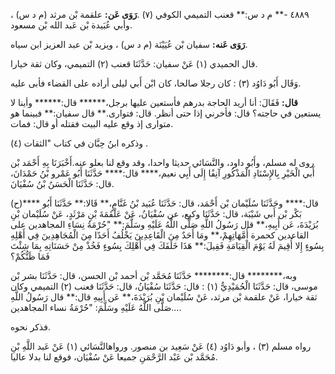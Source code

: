 ٤٨٨٩ -** م د س:** قعنب التميمي الكوفي (٧) .**رَوَى عَن:** علقمة بْن مرثد (م د س) ، وأبي عُبَيدة بْن عَبد الله بْن مسعود.

**رَوَى عَنه:** سفيان بْن عُيَيْنَة (م د س) ، ويزيد بْن عبد العزيز ابن سياه.

قال الحميدي (١) عَنْ سفيان: حَدَّثَنَا قعنب (٢) التميمي، وكان ثقة خيارا.

وَقَال أَبُو دَاوُد (٣) : كان رجلا صالحا، كان ابْن أَبي ليلى أراده على القضاء فأبى عليه.

**قال:** فَقَالَ: أنا أريد الحاجة بدرهم فأستعين عليها برجل،****** قال:****** وأينا لا يستعين في حاجته؟ قال: فأخرني إذا حتى أنظر. قال: فتوارى.** قال سفيان:** فبينما هو متوارى إذ وقع عليه البيت فقتله أو قال: فمات.

وذكره ابنُ حِبَّان في كتاب "الثقات (٤) .

روى له مسلم، وأَبُو داود، والنَّسَائي حديثا واحدا، وقد وقع لنا بعلو عنه.أَخْبَرَنَا بِهِ أَحْمَد بْن أَبي الْخَيْرِ بِالإِسْنَادِ الْمَذْكُورِ آنِفًا إِلَى أَبِي نعيم،**** قال:**** حَدَّثَنَا أَبُو عَمْرو بْنُ حَمْدَانَ، قال: حَدَّثَنَا الْحَسَنُ بْنُ سُفْيَانَ.

(ح)**** قال:**** وحَدَّثَنَا سُلَيْمان بْن أَحْمَد، قال: حَدَّثَنَا عُبَيد بْنُ غَنَّامٍ،** قَالا:** حَدَّثَنَا أَبُو بَكْر بْن أَبي شَيْبَة، قال: حَدَّثَنَا وكيع، عن سُفْيَانُ، عَنْ عَلْقَمَةَ بْنِ مَرْثَدٍ، عَنْ سُلَيْمان بْنِ بُرَيْدَةَ، عَن أَبِيهِ،** قال رَسُولُ اللَّهِ صَلَّى اللَّهُ عَلَيْهِ وسَلَّمَ:** "حُرْمَةُ نِسَاءِ المجاهدين على القاعدين كحمرة أُمَّهَاتِهِمْ،** ومَا أَحَدٌ مِنَ الْقَاعِدِينَ يَخْلُفُ أَحَدًا مِنَ الْمُجَاهِدِينَ فِي أَهْلِهِ بِسُوءٍ إِلا أُقِيمَ لَهُ يَوْمَ الْقِيَامَةِ فَقِيلَ:** هَذَا خَلَفَكَ فِي أَهْلِكَ بِسُوءٍ فَخُذْ مِنْ حَسَنَاتِهِ بِمَا شِئْتَ فَمَا ظَنُّكُمْ؟

وبه،******** قال:******** حَدَّثَنَا مُحَمَّد بْن أحمد بْن الحسن، قال: حَدَّثَنَا بشر بْن موسى، قال: حَدَّثَنَا الْحُمَيْدِيُّ (١) : قال: حَدَّثَنَا سُفْيَانُ، قال: حَدَّثَنَا قعنب (٢) التميمي وكان ثقة خيارا، عَنْ علقمة بْن مرثد، عَنْ سُلَيْمان بْنِ بُرَيْدَةَ،** عَن أَبِيهِ قال:** قال رَسُولُ اللَّهِ صَلَّى اللَّهُ عَلَيْهِ وسَلَّمَ: "حُرْمَةُ نساء المجاهدين....

فذكر نحوه.

رواه مسلم (٣) ، وأبو دَاوُد (٤) عَنْ سَعِيد بن منصور. ورواهالنَّسَائي (١) عَنْ عَبد اللَّهِ بْنِ مُحَمَّد بْن عَبْد الرَّحْمَنِ جميعا عَنْ سُفْيَان، فوقع لنا بدلا عاليا.